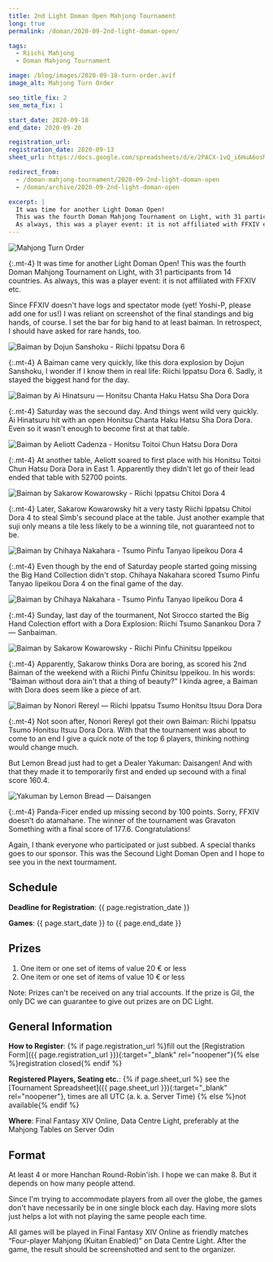 ```yaml
---
title: 2nd Light Doman Open Mahjong Tournament
long: true
permalink: /doman/2020-09-2nd-light-doman-open/

tags:
  - Riichi Mahjong
  - Doman Mahjong Tournament

image: /blog/images/2020-09-18-turn-order.avif
image_alt: Mahjong Turn Order

seo_title_fix: 2
seo_meta_fix: 1

start_date: 2020-09-18
end_date: 2020-09-20

registration_url: 
registration_date: 2020-09-13
sheet_url: https://docs.google.com/spreadsheets/d/e/2PACX-1vQ_i6HuA6osMNNKR7PaDNpMpTEWHaTxVXuUfLEHytMJaMsRZXpovG-bNiPx9UNJ14fm5WYmCwaNqbKA/pubhtml#

redirect_from: 
  - /doman-mahjong-tournament/2020-09-2nd-light-doman-open
  - /doman/archive/2020-09-2nd-light-doman-open

excerpt: |
  It was time for another Light Doman Open!
  This was the fourth Doman Mahjong Tournament on Light, with 31 participants from 14 countries.
  As always, this was a player event: it is not affiliated with FFXIV etc.
---
```

<script type="application/ld+json">
{
  "@context": "https://schema.org",
  "@type": "SportsEvent",
  "name": "{{ page.title }}",
  "url": "{{ page.url }}",
  "id": "{{ page.url}}",
  "sport": "Riichi Mahjong",
  "startDate": "{{ page.start_date }}",
  "endDate": "{{ page.end_date }}",
  "location": {
    "@type": "VirtualLocation",
    "name": "Final Fantasy XIV Online",
    "disambiguatingDescription": "Server Odin, Datacenter Light",
    "url": "https://eu.finalfantasyxiv.com/"
  },
  "image": "{{ page.image | absolute_url }}",
  "description": "{{ page.excerpt }}",
  "eventStatus": "https://schema.org/EventScheduled",
  "eventAttendanceMode": "https://schema.org/OnlineEventAttendanceMode",
  "isAccessibleForFree": true,
  "organizer": {
    "@type": "Person",
    "url": "https://0xreki.de",
    "name": "Thai “0xReki” Chung"
  },
  "potentialAction": {
    "@type": "JoinAction",
    "url": "{{ page.registration_url }}",
    "name": "Registration Form",
    "event": { "id": "{{ page.url }}" },
    "endTime": "{{ page.registration_date }}"
  }
}
</script>

<picture>
  <source srcset="{{ '/blog/images/xs/2020-09-18-turn-order.avif' | prepend: site.static_url | absolute_url }}"media="(max-width: 575.96px)" type="image/avif">
  <source srcset="{{ '/blog/images/xs/2020-09-18-turn-order.webp' | prepend: site.static_url | absolute_url }}"media="(max-width: 575.96px)" type="image/webp">
  <source srcset="{{ '/blog/images/2020-09-18-turn-order.avif' | prepend: site.static_url | absolute_url }}" media="(min-width: 576px)" type="image/avif">
  <source srcset="{{ '/blog/images/2020-09-18-turn-order.webp' | prepend: site.static_url | absolute_url }}" media="(min-width: 576px)" type="image/webp">
  <img loading="lazy" src="{{ '/blog/images/2020-09-18-turn-order.jpg' | prepend: site.static_url | absolute_url }}" alt="Mahjong Turn Order">
</picture>

{:.mt-4}
It was time for another Light Doman Open!
This was the fourth Doman Mahjong Tournament on Light, with 31 participants from 14 countries.
As always, this was a player event: it is not affiliated with FFXIV etc.

Since FFXIV doesn't have logs and spectator mode (yet! Yoshi-P, please add one for us!)
I was reliant on screenshot of the final standings and big hands, of course.
I set the bar for big hand to at least baiman.
In retrospect, I should have asked for rare hands, too.

<picture>
  <source srcset="{{ '/blog/images/xs/2020-09-18-baiman-dojun-sanshoku.avif' | prepend: site.static_url | absolute_url }}" media="(max-width: 575.96px)" type="image/avif">
  <source srcset="{{ '/blog/images/xs/2020-09-18-baiman-dojun-sanshoku.webp' | prepend: site.static_url | absolute_url }}" media="(max-width: 575.96px)" type="image/webp">
  <source srcset="{{ '/blog/images/2020-09-18-baiman-dojun-sanshoku.avif' | prepend: site.static_url | absolute_url }}" media="(min-width: 576px)" type="image/avif">
  <source srcset="{{ '/blog/images/2020-09-18-baiman-dojun-sanshoku.webp' | prepend: site.static_url | absolute_url }}" media="(min-width: 576px)" type="image/webp">
  <img loading="lazy" src="{{ '/blog/images/2020-09-18-baiman-dojun-sanshoku.jpg' | prepend: site.static_url | absolute_url }}" alt="Baiman by Dojun Sanshoku - Riichi Ippatsu Dora 6">
</picture>

{:.mt-4}
A Baiman came very quickly, like this dora explosion by Dojun Sanshoku, I wonder if I know them in real life:
Riichi Ippatsu Dora 6. Sadly, it stayed the biggest hand for the day.

<picture>
  <source srcset="{{ '/blog/images/xs/2020-09-19-baiman-ai-hinatsuru.avif' | prepend: site.static_url | absolute_url }}" media="(max-width: 575.96px)" type="image/avif">
  <source srcset="{{ '/blog/images/xs/2020-09-19-baiman-ai-hinatsuru.webp' | prepend: site.static_url | absolute_url }}" media="(max-width: 575.96px)" type="image/webp">
  <source srcset="{{ '/blog/images/2020-09-19-baiman-ai-hinatsuru.avif' | prepend: site.static_url | absolute_url }}" media="(min-width: 576px)" type="image/avif">
  <source srcset="{{ '/blog/images/2020-09-19-baiman-ai-hinatsuru.webp' | prepend: site.static_url | absolute_url }}" media="(min-width: 576px)" type="image/webp">
  <img loading="lazy" src="{{ '/blog/images/2020-09-19-baiman-ai-hinatsuru.jpg' | prepend: site.static_url | absolute_url }}" alt="Baiman by Ai Hinatsuru — Honitsu Chanta Haku Hatsu Sha Dora Dora">
</picture>

{:.mt-4}
Saturday was the secound day. And things went wild very quickly.
Ai Hinatsuru hit with an open Honitsu Chanta Haku Hatsu Sha Dora Dora.
Even so it wasn't enough to become first at that table.

<picture>
  <source srcset="{{ '/blog/images/xs/2020-09-19-baiman-aeliott-cadenza.avif' | prepend: site.static_url | absolute_url }}" media="(max-width: 575.96px)" type="image/avif">
  <source srcset="{{ '/blog/images/xs/2020-09-19-baiman-aeliott-cadenza.webp' | prepend: site.static_url | absolute_url }}" media="(max-width: 575.96px)" type="image/webp">
  <source srcset="{{ '/blog/images/2020-09-19-baiman-aeliott-cadenza.avif' | prepend: site.static_url | absolute_url }}" media="(min-width: 576px)" type="image/avif">
  <source srcset="{{ '/blog/images/2020-09-19-baiman-aeliott-cadenza.webp' | prepend: site.static_url | absolute_url }}" media="(min-width: 576px)" type="image/webp">
  <img loading="lazy" src="{{ '/blog/images/2020-09-19-baiman-aeliott-cadenza.jpg' | prepend: site.static_url | absolute_url }}" alt="Baiman by Aeliott Cadenza - Honitsu Toitoi Chun Hatsu Dora Dora">
</picture>

{:.mt-4}
At another table, Aeliott soared to first place with his Honitsu Toitoi Chun Hatsu Dora Dora in East 1.
Apparently they didn't let go of their lead ended that table with 52700 points.

<picture>
  <source srcset="{{ '/blog/images/xs/2020-09-19-baiman-sakarov-kowarovsky.avif' | prepend: site.static_url | absolute_url }}" media="(max-width: 575.96px)" type="image/avif">
  <source srcset="{{ '/blog/images/xs/2020-09-19-baiman-sakarov-kowarovsky.webp' | prepend: site.static_url | absolute_url }}" media="(max-width: 575.96px)" type="image/webp">
  <source srcset="{{ '/blog/images/2020-09-19-baiman-sakarov-kowarovsky.avif' | prepend: site.static_url | absolute_url }}" media="(min-width: 576px)" type="image/avif">
  <source srcset="{{ '/blog/images/2020-09-19-baiman-sakarov-kowarovsky.webp' | prepend: site.static_url | absolute_url }}" media="(min-width: 576px)" type="image/webp">
  <img loading="lazy" src="{{ '/blog/images/2020-09-19-baiman-sakarov-kowarovsky.jpg' | prepend: site.static_url | absolute_url }}" alt="Baiman by Sakarow Kowarowsky - Riichi Ippatsu Chitoi Dora 4">
</picture>

{:.mt-4}
Later, Sakarow Kowarowsky hit a very tasty Riichi Ippatsu Chitoi Dora 4 to steal Simb's secound place at the table.
Just another example that suji only means a tile less likely to be a winning tile, not guaranteed not to be.

<picture>
  <source srcset="{{ '/blog/images/xs/2020-09-19-baiman-chihaya-nakahara.avif' | prepend: site.static_url | absolute_url }}" media="(max-width: 575.96px)" type="image/avif">
  <source srcset="{{ '/blog/images/xs/2020-09-19-baiman-chihaya-nakahara.webp' | prepend: site.static_url | absolute_url }}" media="(max-width: 575.96px)" type="image/webp">
  <source srcset="{{ '/blog/images/2020-09-19-baiman-chihaya-nakahara.avif' | prepend: site.static_url | absolute_url }}" media="(min-width: 576px)" type="image/avif">
  <source srcset="{{ '/blog/images/2020-09-19-baiman-chihaya-nakahara.webp' | prepend: site.static_url | absolute_url }}" media="(min-width: 576px)" type="image/webp">
  <img loading="lazy" src="{{ '/blog/images/2020-09-19-baiman-chihaya-nakahara.jpg' | prepend: site.static_url | absolute_url }}" alt="Baiman by Chihaya Nakahara - Tsumo Pinfu Tanyao Iipeikou Dora 4">
</picture>

{:.mt-4}
Even though by the end of Saturday people started going missing the Big Hand Collection didn't stop.
Chihaya Nakahara scored Tsumo Pinfu Tanyao Iipeikou Dora 4 on the final game of the day.

<picture>
  <source srcset="{{ '/blog/images/xs/2020-09-19-baiman-chihaya-nakahara.avif' | prepend: site.static_url | absolute_url }}" media="(max-width: 575.96px)" type="image/avif">
  <source srcset="{{ '/blog/images/xs/2020-09-19-baiman-chihaya-nakahara.webp' | prepend: site.static_url | absolute_url }}" media="(max-width: 575.96px)" type="image/webp">
  <source srcset="{{ '/blog/images/2020-09-19-baiman-chihaya-nakahara.avif' | prepend: site.static_url | absolute_url }}" media="(min-width: 576px)" type="image/avif">
  <source srcset="{{ '/blog/images/2020-09-19-baiman-chihaya-nakahara.webp' | prepend: site.static_url | absolute_url }}" media="(min-width: 576px)" type="image/webp">
  <img loading="lazy" src="{{ '/blog/images/2020-09-19-baiman-chihaya-nakahara.jpg' | prepend: site.static_url | absolute_url }}" alt="Baiman by Chihaya Nakahara - Tsumo Pinfu Tanyao Iipeikou Dora 4">
</picture>

{:.mt-4}
Sunday, last day of the tourmanent, Not Sirocco started the Big Hand Colection effort with a Dora Explosion:
Riichi Tsumo Sanankou Dora 7 — Sanbaiman.

<picture>
  <source srcset="{{ '/blog/images/xs/2020-09-20-baiman-sakarov-kowarovsky.avif' | prepend: site.static_url | absolute_url }}" media="(max-width: 575.96px)" type="image/avif">
  <source srcset="{{ '/blog/images/xs/2020-09-20-baiman-sakarov-kowarovsky.webp' | prepend: site.static_url | absolute_url }}" media="(max-width: 575.96px)" type="image/webp">
  <source srcset="{{ '/blog/images/2020-09-20-baiman-sakarov-kowarovsky.avif' | prepend: site.static_url | absolute_url }}" media="(min-width: 576px)" type="image/avif">
  <source srcset="{{ '/blog/images/2020-09-20-baiman-sakarov-kowarovsky.webp' | prepend: site.static_url | absolute_url }}" media="(min-width: 576px)" type="image/webp">
  <img loading="lazy" src="{{ '/blog/images/2020-09-20-baiman-sakarov-kowarovsky.jpg' | prepend: site.static_url | absolute_url }}" alt="Baiman by Sakarow Kowarowsky - Riichi Pinfu Chinitsu Ippeikou">
</picture>

{:.mt-4}
Apparently, Sakarow thinks Dora are boring, as scored his 2nd Baiman of the weekend with a Riichi Pinfu Chinitsu Ippeikou.
In his words: “Baiman without dora ain't that a thing of beauty?”
I kinda agree, a Baiman with Dora does seem like a piece of art.

<picture>
  <source srcset="{{ '/blog/images/xs/2020-09-20-baiman-nonori.avif' | prepend: site.static_url | absolute_url }}" media="(max-width: 575.96px)" type="image/avif">
  <source srcset="{{ '/blog/images/xs/2020-09-20-baiman-nonori.webp' | prepend: site.static_url | absolute_url }}" media="(max-width: 575.96px)" type="image/webp">
  <source srcset="{{ '/blog/images/2020-09-20-baiman-nonori.avif' | prepend: site.static_url | absolute_url }}" media="(min-width: 576px)" type="image/avif">
  <source srcset="{{ '/blog/images/2020-09-20-baiman-nonori.webp' | prepend: site.static_url | absolute_url }}" media="(min-width: 576px)" type="image/webp">
  <img loading="lazy" src="{{ '/blog/images/2020-09-20-baiman-nonori.jpg' | prepend: site.static_url | absolute_url }}" alt="Baiman by Nonori Rereyl — Riichi Ippatsu Tsumo Honitsu Itsuu Dora Dora">
</picture>

{:.mt-4}
Not soon after, Nonori Rereyl got their own Baiman: Riichi Ippatsu Tsumo Honitsu Itsuu Dora Dora.
With that the tournament was about to come to an end I give a quick note of the top 6 players, thinking nothing would change much.

But Lemon Bread just had to get a Dealer Yakuman: Daisangen!
And with that they made it to temporarily first and ended up secound with a final score 160.4.

<picture>
  <source srcset="{{ '/blog/images/xs/2020-09-20-yakuman-lemon-bread.avif' | prepend: site.static_url | absolute_url }}" media="(max-width: 575.96px)" type="image/avif">
  <source srcset="{{ '/blog/images/xs/2020-09-20-yakuman-lemon-bread.webp' | prepend: site.static_url | absolute_url }}" media="(max-width: 575.96px)" type="image/webp">
  <source srcset="{{ '/blog/images/2020-09-20-yakuman-lemon-bread.avif' | prepend: site.static_url | absolute_url }}" media="(min-width: 576px)" type="image/avif">
  <source srcset="{{ '/blog/images/2020-09-20-yakuman-lemon-bread.webp' | prepend: site.static_url | absolute_url }}" media="(min-width: 576px)" type="image/webp">
  <img loading="lazy" src="{{ '/blog/images/2020-09-20-yakuman-lemon-bread.jpg' | prepend: site.static_url | absolute_url }}" alt="Yakuman by Lemon Bread — Daisangen">
</picture>

{:.mt-4}
Panda-Ficer ended up missing second by 100 points. Sorry, FFXIV doesn't do atamahane.
The winner of the tournament was Gravaton Something with a final score of 177.6.
Congratulations!

Again, I thank everyone who participated or just subbed.
A special thanks goes to our sponsor.
This was the Secound Light Doman Open and I hope to see you in the next tourmament.

## Schedule

**Deadline for Registration**: {{ page.registration_date }}

**Games**: {{ page.start_date }} to {{ page.end_date }}

## Prizes

1. One item or one set of items of value 20 € or less
2. One item or one set of items of value 10 € or less

Note: Prizes can't be received on any trial accounts.
If the prize is Gil, the only DC we can guarantee to give out prizes are on DC Light.

## General Information

**How to Register**: {% if page.registration_url %}fill out the
[Registration Form]({{ page.registration_url }}){:target="_blank" rel="noopener"}{% else %}registration closed{% endif %}

**Registered Players, Seating etc.**: {% if page.sheet_url %} see the
[Tournament Spreadsheet]({{ page.sheet_url }}){:target="_blank" rel="noopener"}, times are all UTC (a. k. a.&nbsp;Server Time) {% else %}not available{% endif %}

**Where**: Final Fantasy XIV Online, Data Centre Light, preferably at the Mahjong Tables on Server Odin

## Format

At least 4 or more Hanchan Round-Robin'ish.
I hope we can make 8.
But it depends on how many people attend.

Since I'm trying to accommodate players from all over the globe, the games don't have necessarily be in one single block each day.
Having more slots just helps a lot with not playing the same people each time.

All games will be played in Final Fantasy XIV Online as friendly matches “Four-player Mahjong (Kuitan Enabled)” on Data Centre Light.
After the game, the result should be screenshotted and sent to the organizer.
